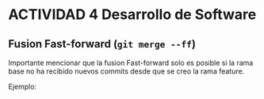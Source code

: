 # ACTIVIDAD 4  Desarrollo de Software

## Fusion Fast-forward (`git merge --ff`)

Importante mencionar que la fusion Fast-forward solo es posible si la rama base no ha recibido nuevos commits desde que se creo la rama feature. 

Ejemplo: 

